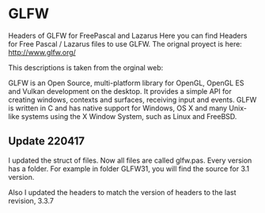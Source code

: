 # GLFW
Headers of  GLFW for FreePascal and Lazarus
Here you can find Headers for Free Pascal / Lazarus files to use GLFW.
The orignal proyect is here:
http://www.glfw.org/

This descriptions is taken from the orginal web:

GLFW is an Open Source, multi-platform library for OpenGL,
OpenGL ES and Vulkan development on the desktop.
It provides a simple API for creating windows, contexts and surfaces, receiving input and events.
GLFW is written in C and has native support for Windows, OS X and many Unix-like systems using the X Window System, 
such as Linux and FreeBSD.

## Update 220417
I updated the struct of files. Now all files are called glfw.pas. Every version has a folder. For example in folder GLFW31, you will
find the source for 3.1 version.

Also I updated the headers to match the version of headers to the last revision, 3.3.7
